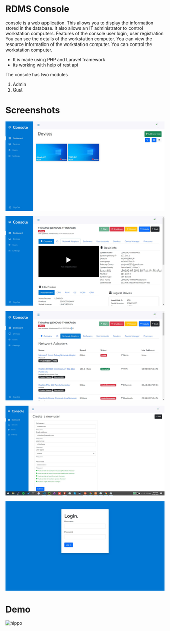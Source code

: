 # RDMS Console

console is a web application.
This allows you to display the information stored in the database.
It also allows an IT administrator to control workstation computers.
Features of the console
user login, user registration
You can see the details of the workstation computer.
You can view the resource information of the workstation computer.
You can control the workstation computer.
<ul>
<li>It is made using PHP and Laravel framework</li>
<li>its working with help of rest api</li>
</ul>

The console has two modules
<ol>
<li>Admin</li>
<li>Gust</li>
</ol>


# Screenshots
![host-console](./sceenshots/hosts-console.JPG)

![host-console](./sceenshots//host-console.JPG)

![host-console](./sceenshots/host-networksdpters-console.JPG)

![host-console](./sceenshots/registration-console.JPG)


![host-console](./sceenshots/login-console.JPG)


# Demo
![hippo](./sceenshots/demo.gif)

